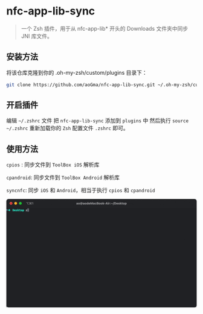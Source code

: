 # nfc-app-lib-sync

> 一个 Zsh 插件，用于从 nfc-app-lib* 开头的 Downloads 文件夹中同步 JNI 库文件。

## 安装方法

将该仓库克隆到你的 .oh-my-zsh/custom/plugins 目录下：

```bash
git clone https://github.com/aoGma/nfc-app-lib-sync.git ~/.oh-my-zsh/custom/plugins/nfc-app-lib-sync
```

## 开启插件

编辑 `~/.zshrc` 文件
把 `nfc-app-lib-sync` 添加到 `plugins` 中 然后执行 `source ~/.zshrc` 重新加载你的 `Zsh` 配置文件 `.zshrc` 即可。

## 使用方法

`cpios` : 同步文件到 `ToolBox iOS` 解析库

`cpandroid`: 同步文件到 `ToolBox Android` 解析库

`syncnfc`: 同步 `iOS` 和 `Android`，相当于执行 `cpios` 和 `cpandroid`

![demo](https://github.com/aoGma/nfc-app-lib-sync/blob/main/Kapture%202025-07-04%20at%2010.13.40.gif)
